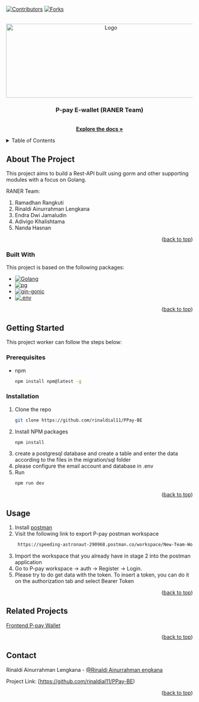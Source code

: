 
<a name="readme-top"></a>

[![Contributors][contributors-shield]][contributors-url]
[![Forks][forks-shield]][forks-url]

<br />
<div align="center">
  <a href="https://github.com/rinaldial11/PPay-BE">
    <img src="https://media.discordapp.net/attachments/990198975200104459/1330456891569995776/ppay_logo2.png?ex=678e0c09&is=678cba89&hm=7921e863f445e259cd9fb7b915068fee1e82ab4771f65e2bde2a9f00412ec517&=&format=webp&quality=lossless" alt="Logo" width="550" height="200">
  </a>

  <h3 align="center">P-pay E-wallet (RANER Team)</h3>

  <p align="center">
    <br />
    <a href="https://github.com/rinaldial11/PPay-BE"><strong>Explore the docs »</strong></a>
    <br />
  </p>
</div>



<!-- TABLE OF CONTENTS -->
<details>
  <summary>Table of Contents</summary>
  <ol>
    <li>
      <a href="#about-the-project">About The Project</a>
      <ul>
        <li><a href="#built-with">Built With</a></li>
      </ul>
    </li>
    <li>
      <a href="#getting-started">Getting Started</a>
      <ul>
        <li><a href="#prerequisites">Prerequisites</a></li>
        <li><a href="#installation">Installation</a></li>
      </ul>
    </li>
    <li><a href="#usage">Usage</a></li>
    <li><a href="#related-projects">Related Projects</a></li>
    <li><a href="#contact">Contact</a></li>
  </ol>
</details>



<!-- ABOUT THE PROJECT -->
## About The Project

This project aims to build a Rest-API built using gorm and other supporting modules with a focus on Golang.

RANER Team:
1. Ramadhan Rangkuti 
2. Rinaldi Ainurrahman Lengkana
3. Endra Dwi Jamaludin
4. Adivigo Khalishtama
5. Nanda Hasnan

<p align="right">(<a href="#readme-top">back to top</a>)</p>



### Built With

This project is based on the following packages:

* [![Golang][golang-shield]][golang-url]
* [![pg][pg-shield]][pg-url]
* [![gin-gonic][gin_gonic-shield]][gin_gonic-url]
* [![.env][.env-shield]][.env-url]

<p align="right">(<a href="#readme-top">back to top</a>)</p>



<!-- GETTING STARTED -->
## Getting Started

This project worker can follow the steps below:

### Prerequisites

* npm
  ```sh
  npm install npm@latest -g
  ```

### Installation

1. Clone the repo
   ```sh
   git clone https://github.com/rinaldial11/PPay-BE
   ```
2. Install NPM packages
   ```sh
   npm install
   ```
3. create a postgresql database and create a table and enter the data according to the files in the migration/sql folder
4. please configure the email account and database in .env
5. Run
   ```sh
   npm run dev 
   ```

<p align="right">(<a href="#readme-top">back to top</a>)</p>



<!-- USAGE EXAMPLES -->
## Usage

1. Install [postman](https://www.postman.com/)
2. Visit the following link to export P-pay postman workspace 
   ```sh
    https://speeding-astronaut-290968.postman.co/workspace/New-Team-Workspace~dc44c810-df4e-4ea3-8bc6-36f854a76dbf/collection/20936546-4a2277a9-6cd7-4e12-9d46-800514c66ca6?action=share&creator=20936546
   ```
3. Import the workspace that you already have in stage 2 into the postman application
4. Go to P-pay workspace -> auth -> Register -> Login.
5. Please try to do get data with the token. To insert a token, you can do it on the authorization tab and select Bearer Token

<p align="right">(<a href="#readme-top">back to top</a>)</p>

<!-- USAGE EXAMPLES -->
## Related Projects

[Frontend P-pay Wallet](https://github.com/endradwi/PPay-FE)

<p align="right">(<a href="#readme-top">back to top</a>)</p>

<!-- CONTACT -->
## Contact

Rinaldi Ainurrahman Lengkana - [@Rinaldi Ainurrahman engkana](https://www.linkedin.com/in/rinaldilengkana/)

Project Link: [https://github.com/rinaldial11/PPay-BE)

<p align="right">(<a href="#readme-top">back to top</a>)</p>

<!-- MARKDOWN LINKS & IMAGES -->
<!-- https://www.markdownguide.org/basic-syntax/#reference-style-links -->
[contributors-shield]: https://img.shields.io/badge/CONTRIBUTORS-%205%20-orange
[contributors-url]: https://github.com/rinaldial11/PPay-BE/graphs/contributors
[forks-shield]: https://img.shields.io/badge/FORKS-%204%20-blue
[forks-url]: https://github.com/rinaldial11/PPay-BE/fork
[golang-shield]: https://img.shields.io/badge/Go-00ADD8?logo=Go&logoColor=white&style=for-the-badge
[golang-url]: https://go.dev/
[pg-shield]: https://img.shields.io/badge/postgresql-4169e1?style=for-the-badge&logo=postgresql&logoColor=white
[pg-url]: https://www.postgresql.org/
[gin_gonic-shield]: https://img.shields.io/badge/gin%20gonic-grey?style=for-the-badge&logo=gin
[gin_gonic-url]: https://gin-gonic.com/
[.env-shield]: https://img.shields.io/badge/dot%20env-grey?style=for-the-badge&logo=dotenv
[.env-url]: https://www.npmjs.com/package/dotenv
